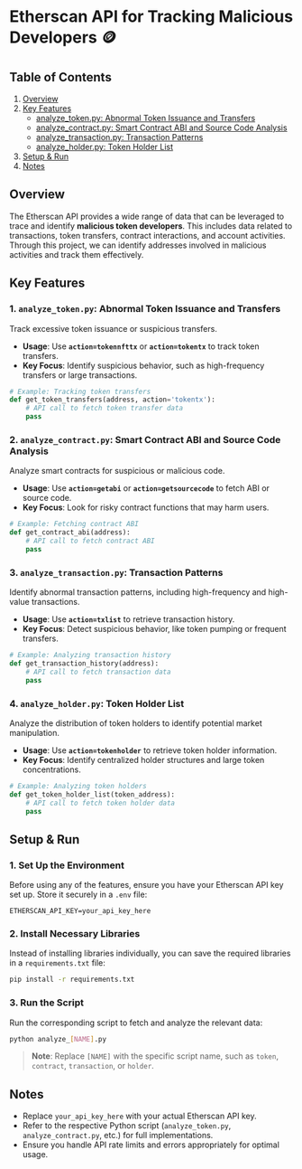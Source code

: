 # Etherscan API for Tracking Malicious Developers 🪙

## Table of Contents
1. [Overview](#overview)
2. [Key Features](#key-features)
   - [analyze_token.py: Abnormal Token Issuance and Transfers](https://github.com/korkeep/Etherscan-API/blob/main/analyze_token.py)
   - [analyze_contract.py: Smart Contract ABI and Source Code Analysis](https://github.com/korkeep/Etherscan-API/blob/main/analyze_contract.py)
   - [analyze_transaction.py: Transaction Patterns](https://github.com/korkeep/Etherscan-API/blob/main/analyze_transaction.py)
   - [analyze_holder.py: Token Holder List](https://github.com/korkeep/Etherscan-API/blob/main/analyze_holder.py)
3. [Setup & Run](#setup--run)
4. [Notes](#notes)

## Overview

The Etherscan API provides a wide range of data that can be leveraged to trace and identify **malicious token developers**. This includes data related to transactions, token transfers, contract interactions, and account activities. Through this project, we can identify addresses involved in malicious activities and track them effectively.

## Key Features

### 1. **`analyze_token.py`: Abnormal Token Issuance and Transfers**
Track excessive token issuance or suspicious transfers.

- **Usage**: Use **`action=tokennfttx`** or **`action=tokentx`** to track token transfers.
- **Key Focus**: Identify suspicious behavior, such as high-frequency transfers or large transactions.

```python
# Example: Tracking token transfers
def get_token_transfers(address, action='tokentx'):
    # API call to fetch token transfer data
    pass
```

### 2. **`analyze_contract.py`: Smart Contract ABI and Source Code Analysis**
Analyze smart contracts for suspicious or malicious code.

- **Usage**: Use **`action=getabi`** or **`action=getsourcecode`** to fetch ABI or source code.
- **Key Focus**: Look for risky contract functions that may harm users.

```python
# Example: Fetching contract ABI
def get_contract_abi(address):
    # API call to fetch contract ABI
    pass
```

### 3. **`analyze_transaction.py`: Transaction Patterns**
Identify abnormal transaction patterns, including high-frequency and high-value transactions.

- **Usage**: Use **`action=txlist`**  to retrieve transaction history.
- **Key Focus**: Detect suspicious behavior, like token pumping or frequent transfers.

```python
# Example: Analyzing transaction history
def get_transaction_history(address):
    # API call to fetch transaction data
    pass
```

### 4. **`analyze_holder.py`: Token Holder List**
Analyze the distribution of token holders to identify potential market manipulation.

- **Usage**: Use **`action=tokenholder`**  to retrieve token holder information.
- **Key Focus**: Identify centralized holder structures and large token concentrations.

```python
# Example: Analyzing token holders
def get_token_holder_list(token_address):
    # API call to fetch token holder data
    pass
```

## Setup & Run

### 1. Set Up the Environment

Before using any of the features, ensure you have your Etherscan API key set up. Store it securely in a `.env` file:

```text
ETHERSCAN_API_KEY=your_api_key_here
```

### 2. Install Necessary Libraries

Instead of installing libraries individually, you can save the required libraries in a `requirements.txt` file:

```bash
pip install -r requirements.txt
```

### 3. Run the Script

Run the corresponding script to fetch and analyze the relevant data:

```bash
python analyze_[NAME].py
```
> **Note**: Replace `[NAME]` with the specific script name, such as `token`, `contract`, `transaction`, or `holder`.


## Notes
- Replace `your_api_key_here` with your actual Etherscan API key.
- Refer to the respective Python script (`analyze_token.py`, `analyze_contract.py`, etc.) for full implementations.
- Ensure you handle API rate limits and errors appropriately for optimal usage.
